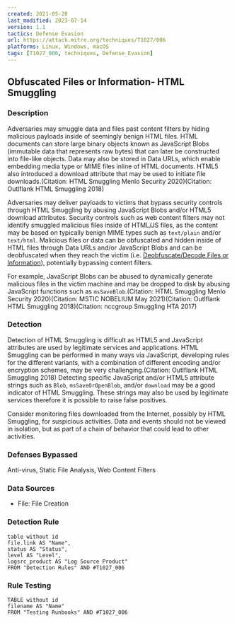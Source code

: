 ```yaml
---
created: 2021-05-20
last_modified: 2023-07-14
version: 1.1
tactics: Defense Evasion
url: https://attack.mitre.org/techniques/T1027/006
platforms: Linux, Windows, macOS
tags: [T1027_006, techniques, Defense_Evasion]
---
```


## Obfuscated Files or Information- HTML Smuggling

### Description

Adversaries may smuggle data and files past content filters by hiding malicious payloads inside of seemingly benign HTML files. HTML documents can store large binary objects known as JavaScript Blobs (immutable data that represents raw bytes) that can later be constructed into file-like objects. Data may also be stored in Data URLs, which enable embedding media type or MIME files inline of HTML documents. HTML5 also introduced a download attribute that may be used to initiate file downloads.(Citation: HTML Smuggling Menlo Security 2020)(Citation: Outlflank HTML Smuggling 2018)

Adversaries may deliver payloads to victims that bypass security controls through HTML Smuggling by abusing JavaScript Blobs and/or HTML5 download attributes. Security controls such as web content filters may not identify smuggled malicious files inside of HTML/JS files, as the content may be based on typically benign MIME types such as <code>text/plain</code> and/or <code>text/html</code>. Malicious files or data can be obfuscated and hidden inside of HTML files through Data URLs and/or JavaScript Blobs and can be deobfuscated when they reach the victim (i.e. [Deobfuscate/Decode Files or Information](https://attack.mitre.org/techniques/T1140)), potentially bypassing content filters.

For example, JavaScript Blobs can be abused to dynamically generate malicious files in the victim machine and may be dropped to disk by abusing JavaScript functions such as <code>msSaveBlob</code>.(Citation: HTML Smuggling Menlo Security 2020)(Citation: MSTIC NOBELIUM May 2021)(Citation: Outlflank HTML Smuggling 2018)(Citation: nccgroup Smuggling HTA 2017)

### Detection

Detection of HTML Smuggling is difficult as HTML5 and JavaScript attributes are used by legitimate services and applications. HTML Smuggling can be performed in many ways via JavaScript, developing rules for the different variants, with a combination of different encoding and/or encryption schemes, may be very challenging.(Citation: Outlflank HTML Smuggling 2018) Detecting specific JavaScript and/or HTML5 attribute strings such as <code>Blob</code>, <code>msSaveOrOpenBlob</code>, and/or <code>download</code> may be a good indicator of HTML Smuggling. These strings may also be used by legitimate services therefore it is possible to raise false positives.

Consider monitoring files downloaded from the Internet, possibly by HTML Smuggling, for suspicious activities. Data and events should not be viewed in isolation, but as part of a chain of behavior that could lead to other activities.

### Defenses Bypassed

Anti-virus, Static File Analysis, Web Content Filters

### Data Sources

  - File: File Creation
### Detection Rule

```dataview
table without id
file.link AS "Name",
status AS "Status",
level AS "Level",
logsrc_product AS "Log Source Product"
FROM "Detection Rules" AND #T1027_006
```

### Rule Testing

```dataview
TABLE without id
filename AS "Name"
FROM "Testing Runbooks" AND #T1027_006
```
